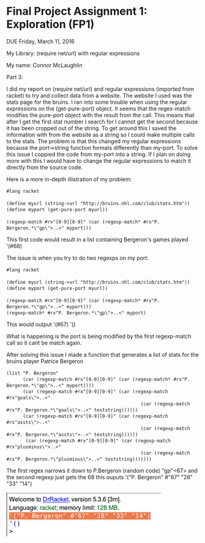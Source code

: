 # Final Project Assignment 1: Exploration (FP1)

DUE Friday, March 11, 2016

My Library: (require net/url) with regular expressions

My name: Connor McLaughlin
 
Part 3:

I did my report on (require net/url) and regular expressions (imported from racket) to try and collect data from a website. The website I used was the stats page for the bruins. I ran into some trouble when using the regular expressions on the (get-pure-port) object. It seems that the regex-match modifies the pure-port object with the result from the call. This means that after I get the first stat number I search for I cannot get the second because it has been cropped out of the string. To get around this I saved the information with from the website as a string so I could make multiple calls to the stats. The problem is that this changed my regular expressions because the port->string function formats differently than my-port. To solve this issue I coppied the code from my-port into a string. If I plan on doing more with this I would have to change the regular expressions to match it directly from the source code.


Here is a more in-depth illistration of my problem:
```
#lang racket

(define myurl (string->url "http://bruins.nhl.com/club/stats.htm"))
(define myport (get-pure-port myurl))

(regexp-match #rx"[0-9][0-9]" (car (regexp-match* #rx"P. Bergeron.*\"gp\">..<" myport)))
```
This first code would result in a list containing Bergeron's games played '(#68)

The issue is when you try to do two regexps on my port:

```
#lang racket

(define myurl (string->url "http://bruins.nhl.com/club/stats.htm"))
(define myport (get-pure-port myurl))

(regexp-match #rx"[0-9][0-9]" (car (regexp-match* #rx"P. Bergeron.*\"gp\">..<" myport)))
(regexp-match* #rx"P. Bergeron.*\"gp\">..<" myport)
```
This would output 
'(#67)
'()

What is happening is the port is being modified by the first regexp-match call so it cant be match again.

After solving this issue I made a function that generates a list of stats for the bruins player Patrice Bergeron

```
(list "P. Bergeron"
      (car (regexp-match #rx"[0-9][0-9]" (car (regexp-match* #rx"P. Bergeron.*\"gp\">..<" myport))))
      (car (regexp-match #rx"[0-9][0-9]" (car (regexp-match #rx"goals\">..<" 
                                                 (car (regexp-match #rx"P. Bergeron.*\"goals\">..<" teststring))))))
      (car (regexp-match #rx"[0-9][0-9]" (car (regexp-match #rx"assts\">..<" 
                                                 (car (regexp-match #rx"P. Bergeron.*\"assts\">..<" teststring))))))
       (car (regexp-match #rx"[0-9][0-9]" (car (regexp-match #rx"plusminus\">..<" 
                                                 (car (regexp-match #rx"P. Bergeron.*\"plusminus\">..<" teststring)))))))
```
The first regex narrows it down to P.Bergeron (random code) "gp"<67> and the second regexp just gets the 68 this ouputs
'("P. Bergeron" #"67" "28" "33" "14")



![output](https://github.com/CJMcLaughlin/FP1/blob/master/output.png "Please Work!")



